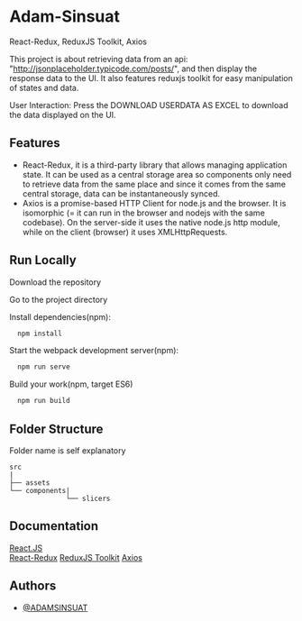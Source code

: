 # Adam-Sinsuat

React-Redux, ReduxJS Toolkit, Axios

This project is about retrieving data from an api: "http://jsonplaceholder.typicode.com/posts/", and then display the response data to the UI. It also features reduxjs toolkit for easy manipulation of states and data.

User Interaction: Press the DOWNLOAD USERDATA AS EXCEL to download the data displayed on the UI.

## Features

- React-Redux, it is a third-party library that allows managing application state. It can be used as a central storage area so components only need to retrieve data from the same place and since it comes from the same central storage, data can be instantaneously synced.
- Axios is a promise-based HTTP Client for node.js and the browser. It is isomorphic (= it can run in the browser and nodejs with the same codebase). On the server-side it uses the native node.js http module, while on the client (browser) it uses XMLHttpRequests.

## Run Locally

Download the repository

Go to the project directory

Install dependencies(npm):

```bash
  npm install
```

Start the webpack development server(npm):

```bash
  npm run serve
```

Build your work(npm, target ES6)

```bash
  npm run build
```

## Folder Structure

Folder name is self explanatory

    src
    |
    ├── assets
    └── components|
                  └── slicers
                  
## Documentation

[React.JS](https://reactjs.org/docs/getting-started.html)  
[React-Redux](https://react-redux.js.org/introduction/getting-started)
[ReduxJS Toolkit](https://redux-toolkit.js.org/introduction/getting-started)
[Axios](https://axios-http.com/docs/intro)

## Authors

- [@ADAMSINSUAT](https://github.com/ADAMSINSUAT)
